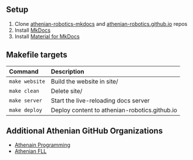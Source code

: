 ## Setup
1. Clone [athenian-robotics-mkdocs](https://github.com/athenian-robotics/athenian-robotics-mkdocs) and [athenian-robotics.github.io](https://github.com/athenian-robotics/athenian-robotics.github.io) repos
2. Install [MkDocs](https://www.mkdocs.org)
3. Install [Material for MkDocs](https://squidfunk.github.io/mkdocs-material/)


## Makefile targets
| Command               | Description                                   |
|:----------------------|:----------------------------------------------|
| `make website`        | Build the website in site/                    |
| `make clean`          | Delete site/                                  |
| `make server`         | Start the live-reloading docs server          |
| `make deploy`         | Deploy content to athenian-robotics.github.io |

## Additional Athenian GitHub Organizations  
* [Athenain Programming](https://github.com/athenian-programming)
* [Athenian FLL](http://athenian-fll.org)

